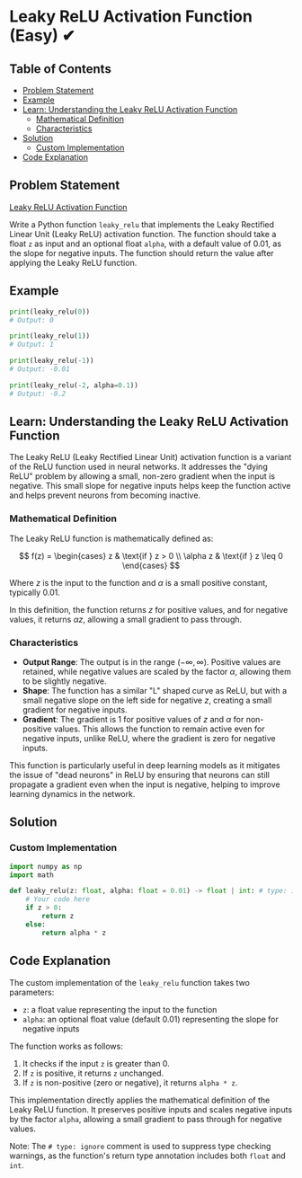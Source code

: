 # Leaky ReLU Activation Function (Easy) ✔

## Table of Contents

- [Problem Statement](#problem-statement)
- [Example](#example)
- [Learn: Understanding the Leaky ReLU Activation Function](#learn-understanding-the-leaky-relu-activation-function)
  - [Mathematical Definition](#mathematical-definition)
  - [Characteristics](#characteristics)
- [Solution](#solution)
  - [Custom Implementation](#custom-implementation)
- [Code Explanation](#code-explanation)

## Problem Statement

[Leaky ReLU Activation Function](https://www.deep-ml.com/problem/Leaky%20ReLU)

Write a Python function `leaky_relu` that implements the Leaky Rectified Linear Unit (Leaky ReLU) activation function. The function should take a float `z` as input and an optional float `alpha`, with a default value of 0.01, as the slope for negative inputs. The function should return the value after applying the Leaky ReLU function.

## Example

```python
print(leaky_relu(0)) 
# Output: 0

print(leaky_relu(1)) 
# Output: 1

print(leaky_relu(-1)) 
# Output: -0.01

print(leaky_relu(-2, alpha=0.1))
# Output: -0.2
```

## Learn: Understanding the Leaky ReLU Activation Function

The Leaky ReLU (Leaky Rectified Linear Unit) activation function is a variant of the ReLU function used in neural networks. It addresses the "dying ReLU" problem by allowing a small, non-zero gradient when the input is negative. This small slope for negative inputs helps keep the function active and helps prevent neurons from becoming inactive.

### Mathematical Definition

The Leaky ReLU function is mathematically defined as:

$$
f(z) = \begin{cases} 
z & \text{if } z > 0 \\
\alpha z & \text{if } z \leq 0 
\end{cases}
$$

Where $z$ is the input to the function and $\alpha$ is a small positive constant, typically $0.01$.

In this definition, the function returns $z$ for positive values, and for negative values, it returns $\alpha z$, allowing a small gradient to pass through.

### Characteristics

- **Output Range**: The output is in the range $(-\infty, \infty)$. Positive values are retained, while negative values are scaled by the factor $\alpha$, allowing them to be slightly negative.
- **Shape**: The function has a similar "L" shaped curve as ReLU, but with a small negative slope on the left side for negative $z$, creating a small gradient for negative inputs.
- **Gradient**: The gradient is 1 for positive values of $z$ and $\alpha$ for non-positive values. This allows the function to remain active even for negative inputs, unlike ReLU, where the gradient is zero for negative inputs.

This function is particularly useful in deep learning models as it mitigates the issue of "dead neurons" in ReLU by ensuring that neurons can still propagate a gradient even when the input is negative, helping to improve learning dynamics in the network.

## Solution

### Custom Implementation

```python
import numpy as np
import math

def leaky_relu(z: float, alpha: float = 0.01) -> float | int: # type: ignore
    # Your code here
    if z > 0:
        return z
    else:
        return alpha * z
```

## Code Explanation

The custom implementation of the `leaky_relu` function takes two parameters:

- `z`: a float value representing the input to the function
- `alpha`: an optional float value (default 0.01) representing the slope for negative inputs

The function works as follows:

1. It checks if the input `z` is greater than 0.
2. If `z` is positive, it returns `z` unchanged.
3. If `z` is non-positive (zero or negative), it returns `alpha * z`.

This implementation directly applies the mathematical definition of the Leaky ReLU function. It preserves positive inputs and scales negative inputs by the factor `alpha`, allowing a small gradient to pass through for negative values.

Note: The `# type: ignore` comment is used to suppress type checking warnings, as the function's return type annotation includes both `float` and `int`.
